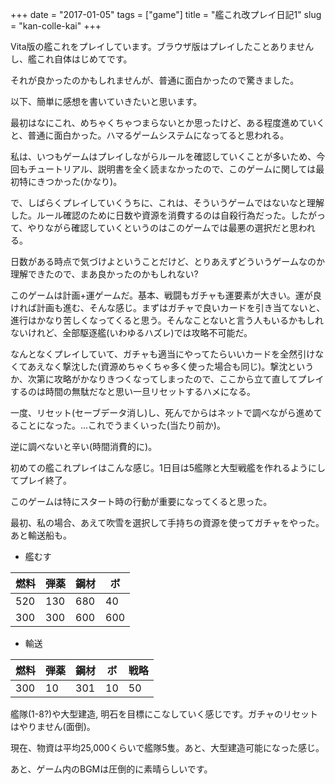 +++
date = "2017-01-05"
tags = ["game"]
title = "艦これ改プレイ日記1"
slug = "kan-colle-kai"
+++

Vita版の艦これをプレイしています。ブラウザ版はプレイしたことありませんし、艦これ自体はじめてです。

それが良かったのかもしれませんが、普通に面白かったので驚きました。

以下、簡単に感想を書いていきたいと思います。

最初はなにこれ、めちゃくちゃつまらないとか思ったけど、ある程度進めていくと、普通に面白かった。ハマるゲームシステムになってると思われる。

私は、いつもゲームはプレイしながらルールを確認していくことが多いため、今回もチュートリアル、説明書を全く読まなかったので、このゲームに関しては最初特にきつかった(かなり)。

で、しばらくプレイしていくうちに、これは、そういうゲームではないなと理解した。ルール確認のために日数や資源を消費するのは自殺行為だった。したがって、やりながら確認していくというのはこのゲームでは最悪の選択だと思われる。

日数がある時点で気づけよということだけど、とりあえずどういうゲームなのか理解できたので、まあ良かったのかもしれない?

このゲームは計画+運ゲームだ。基本、戦闘もガチャも運要素が大きい。運が良ければ計画も進む、そんな感じ。まずはガチャで良いカードを引き当てないと、進行はかなり苦しくなってくると思う。そんなことないと言う人もいるかもしれないけれど、全部駆逐艦(いわゆるハズレ)では攻略不可能だ。

なんとなくプレイしていて、ガチャも適当にやってたらいいカードを全然引けなくてあえなく撃沈した(資源めちゃくちゃ多く使った場合も同じ)。撃沈というか、次第に攻略がかなりきつくなってしまったので、ここから立て直してプレイするのは時間の無駄だなと思い一旦リセットするハメになる。

一度、リセット(セーブデータ消し)し、死んでからはネットで調べながら進めてることになった。...これでうまくいった(当たり前か)。

逆に調べないと辛い(時間消費的に)。

初めての艦これプレイはこんな感じ。1日目は5艦隊と大型戦艦を作れるようにしてプレイ終了。

このゲームは特にスタート時の行動が重要になってくると思った。

最初、私の場合、あえて吹雪を選択して手持ちの資源を使ってガチャをやった。あと輸送船も。

- 艦むす

|燃料|弾薬|鋼材|ボ|
|---|---|---|---|
|520|130|680|40|
|300|300|600|600|

- 輸送

|燃料|弾薬|鋼材|ボ|戦略|
|---|---|---|---|---|
|300|10|301|10|50|

艦隊(1-8?)や大型建造, 明石を目標にこなしていく感じです。ガチャのリセットはやりません(面倒)。

現在、物資は平均25,000くらいで艦隊5隻。あと、大型建造可能になった感じ。

あと、ゲーム内のBGMは圧倒的に素晴らしいです。
	
